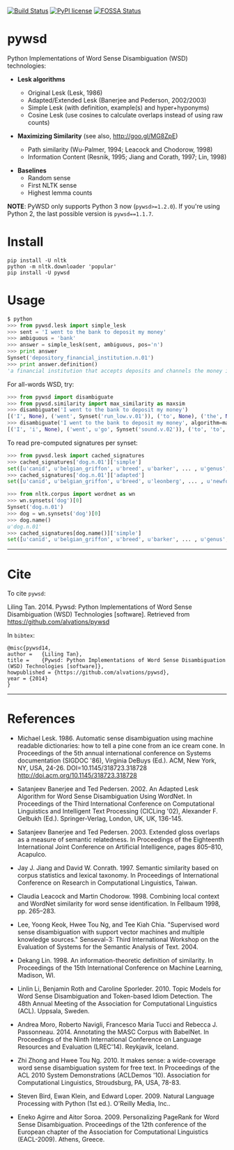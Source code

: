 [![Build Status](https://travis-ci.org/alvations/pywsd.svg?branch=master)](https://travis-ci.org/alvations/pywsd)
[![PyPI license](https://img.shields.io/pypi/l/ansicolortags.svg)](https://pypi.python.org/pypi/ansicolortags/)
[![FOSSA Status](https://app.fossa.io/api/projects/git%2Bgithub.com%2Falvations%2Fpywsd.svg?type=shield)](https://app.fossa.io/projects/git%2Bgithub.com%2Falvations%2Fpywsd?ref=badge_shield)

pywsd
=====

Python Implementations of Word Sense Disambiguation (WSD) technologies:

* **Lesk algorithms**
  * Original Lesk (Lesk, 1986)
  * Adapted/Extended Lesk (Banerjee and Pederson, 2002/2003)
  * Simple Lesk (with definition, example(s) and hyper+hyponyms)
  * Cosine Lesk (use cosines to calculate overlaps instead of using raw counts)
  <!-- * Enhanced Lesk (Basile et al. 2014) (in wishlist) -->

* **Maximizing Similarity** (see also, http://goo.gl/MG8ZpE)

  * Path similarity (Wu-Palmer, 1994; Leacock and Chodorow, 1998)
  * Information Content (Resnik, 1995; Jiang and Corath, 1997; Lin, 1998)

<!--
* **Supervised WSD** (in progress)
  * SVM WSD (Lee, Ng and Chia 2004)
  * It Makes Sense (IMS) (Zhong and Ng, 2010)

* **Vector Space Models** (in wishlist)
  * LSI/LSA
  * Topic Models, LDA (Li et al. 2012)
  * NMF

* **Graph based Models** (in wishlist)
  * Babelfly (Moro et al. 2014)
  * UKB (Agirre and Soroa, 2009)
-->

* **Baselines**
  * Random sense
  * First NLTK sense
  * Highest lemma counts

**NOTE**: PyWSD only supports Python 3 now (`pywsd>=1.2.0`).
If you're using Python 2, the last possible version is `pywsd==1.1.7`.

Install
====

```
pip install -U nltk
python -m nltk.downloader 'popular'
pip install -U pywsd
```

Usage
=====

```python
$ python
>>> from pywsd.lesk import simple_lesk
>>> sent = 'I went to the bank to deposit my money'
>>> ambiguous = 'bank'
>>> answer = simple_lesk(sent, ambiguous, pos='n')
>>> print answer
Synset('depository_financial_institution.n.01')
>>> print answer.definition()
'a financial institution that accepts deposits and channels the money into lending activities'
```

For all-words WSD, try:

```python
>>> from pywsd import disambiguate
>>> from pywsd.similarity import max_similarity as maxsim
>>> disambiguate('I went to the bank to deposit my money')
[('I', None), ('went', Synset('run_low.v.01')), ('to', None), ('the', None), ('bank', Synset('depository_financial_institution.n.01')), ('to', None), ('deposit', Synset('deposit.v.02')), ('my', None), ('money', Synset('money.n.03'))]
>>> disambiguate('I went to the bank to deposit my money', algorithm=maxsim, similarity_option='wup', keepLemmas=True)
[('I', 'i', None), ('went', u'go', Synset('sound.v.02')), ('to', 'to', None), ('the', 'the', None), ('bank', 'bank', Synset('bank.n.06')), ('to', 'to', None), ('deposit', 'deposit', Synset('deposit.v.02')), ('my', 'my', None), ('money', 'money', Synset('money.n.01'))]
```

To read pre-computed signatures per synset:

```python
>>> from pywsd.lesk import cached_signatures
>>> cached_signatures['dog.n.01']['simple']
set([u'canid', u'belgian_griffon', u'breed', u'barker', ... , u'genus', u'newfoundland'])
>>> cached_signatures['dog.n.01']['adapted']
set([u'canid', u'belgian_griffon', u'breed', u'leonberg', ... , u'newfoundland', u'pack'])

>>> from nltk.corpus import wordnet as wn
>>> wn.synsets('dog')[0]
Synset('dog.n.01')
>>> dog = wn.synsets('dog')[0]
>>> dog.name()
u'dog.n.01'
>>> cached_signatures[dog.name()]['simple']
set([u'canid', u'belgian_griffon', u'breed', u'barker', ... , u'genus', u'newfoundland'])
```

***

Cite
====

To cite `pywsd`:

Liling Tan. 2014. Pywsd: Python Implementations of Word Sense Disambiguation (WSD) Technologies [software]. Retrieved from  https://github.com/alvations/pywsd

In `bibtex`:

```
@misc{pywsd14,
author =   {Liling Tan},
title =    {Pywsd: Python Implementations of Word Sense Disambiguation (WSD) Technologies [software]},
howpublished = {https://github.com/alvations/pywsd},
year = {2014}
}
```

***

<!--
| Algorithm  | Citations | Status | Comment |
|:--|:--|:--|:--|
| Original Lesk | (Lesk, 1986) | `pywsd.lesk.original_lesk` | - |
| Adapted/Extended Lesk |  (Banerjee and Pederson, 2002/2003) | `pywsd.lesk.adapted_lesk` | - |
| Simple Lesk | (Tan, 2014) | `pywsd.lesk.simple_lesk` | Uses definitions, examples, lemma_names|
| Cosine Lesk | (Tan, 2014) | `pywsd.lesk.cosine_lesk` | use cosines to calculate overlaps instead of using raw counts|
| Enhanced Lesk | (Basile et al. 2014) | (in wishlist) | - |

-->

References
=========

* Michael Lesk. 1986. Automatic sense disambiguation using machine readable dictionaries: how to tell a pine cone from an ice cream cone. In Proceedings of the 5th annual international conference on Systems documentation (SIGDOC '86), Virginia DeBuys (Ed.). ACM, New York, NY, USA, 24-26. DOI=10.1145/318723.318728 http://doi.acm.org/10.1145/318723.318728

* Satanjeev Banerjee and Ted Pedersen. 2002. An Adapted Lesk Algorithm for Word Sense Disambiguation Using WordNet. In Proceedings of the Third International Conference on Computational Linguistics and Intelligent Text Processing (CICLing '02), Alexander F. Gelbukh (Ed.). Springer-Verlag, London, UK, UK, 136-145.

* Satanjeev Banerjee and Ted Pedersen. 2003. Extended gloss overlaps as a measure of semantic relatedness. In Proceedings of the Eighteenth International
Joint Conference on Artificial Intelligence, pages 805–810, Acapulco.

* Jay J. Jiang and David W. Conrath. 1997. Semantic similarity based on corpus statistics and lexical taxonomy. In Proceedings of International Conference on Research in Computational Linguistics, Taiwan.

* Claudia Leacock and Martin Chodorow. 1998. Combining local context and WordNet similarity for word sense identification. In Fellbaum 1998, pp. 265–283.

* Lee, Yoong Keok, Hwee Tou Ng, and Tee Kiah Chia. "Supervised word sense disambiguation with support vector machines and multiple knowledge sources." Senseval-3: Third International Workshop on the Evaluation of Systems for the Semantic Analysis of Text. 2004.

* Dekang Lin. 1998. An information-theoretic definition of similarity. In Proceedings of the 15th International Conference on Machine Learning, Madison, WI.

* Linlin Li, Benjamin Roth and Caroline Sporleder. 2010. Topic Models for Word Sense Disambiguation and Token-based Idiom Detection. The 48th Annual Meeting of the Association for Computational Linguistics (ACL). Uppsala, Sweden.

* Andrea Moro, Roberto Navigli, Francesco Maria Tucci and Rebecca J. Passonneau. 2014. Annotating the MASC Corpus with BabelNet. In Proceedings of the Ninth International Conference on Language Resources and Evaluation (LREC'14). Reykjavik, Iceland.

* Zhi Zhong and Hwee Tou Ng. 2010. It makes sense: a wide-coverage word sense disambiguation system for free text. In Proceedings of the ACL 2010 System Demonstrations (ACLDemos '10). Association for Computational Linguistics, Stroudsburg, PA, USA, 78-83.

* Steven Bird, Ewan Klein, and Edward Loper. 2009. Natural Language Processing with Python (1st ed.). O'Reilly Media, Inc..

* Eneko Agirre and Aitor Soroa. 2009. Personalizing PageRank for Word Sense Disambiguation. Proceedings of the 12th conference of the European chapter of the Association for Computational Linguistics (EACL-2009). Athens, Greece.
